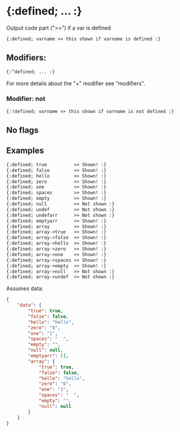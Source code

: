 {:defined; ... :}
=================

Output code part (">>") if a var is defined

```html
{:defined; varname >> this shown if varname is defined :}
```
Modifiers:
----------

```html
{:^defined; ... :}
```

For more details about the "+" modifier see "modifiers".

### Modifier: not

```html
{:!defined; varname >> this shown if varname is not defined :}
```

No flags
--------

Examples
--------

```html
{:defined; true          >> Shown! :}
{:defined; false         >> Shown! :}
{:defined; hello         >> Shown! :}
{:defined; zero          >> Shown! :}
{:defined; one           >> Shown! :}
{:defined; spaces        >> Shown! :}
{:defined; empty         >> Shown! :}
{:defined; null          >> Not shown :}
{:defined; undef         >> Not shown :}
{:defined; undefarr      >> Not shown :}
{:defined; emptyarr      >> Shown! :}
{:defined; array         >> Shown! :}
{:defined; array->true   >> Shown! :}
{:defined; array->false  >> Shown! :}
{:defined; array->hello  >> Shown! :}
{:defined; array->zero   >> Shown! :}
{:defined; array->one    >> Shown! :}
{:defined; array->spaces >> Shown! :}
{:defined; array->empty  >> Shown! :}
{:defined; array->null   >> Not shown :}
{:defined; array->undef  >> Not shown :}
```

Assumes data:

```json
{
    "data": {
        "true": true,
        "false": false,
        "hello": "hello",
        "zero": "0",
        "one": "1",
        "spaces": "  ",
        "empty": "",
        "null": null,
        "emptyarr": [],
        "array": {
            "true": true,
            "false": false,
            "hello": "hello",
            "zero": "0",
            "one": "1",
            "spaces": "  ",
            "empty": "",
            "null": null
        }
    }
}
```
